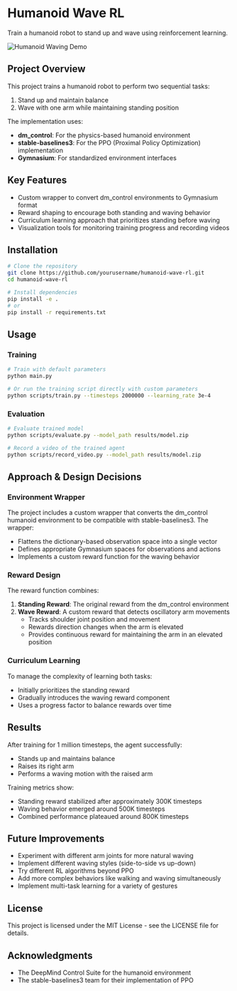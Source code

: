 # Humanoid Wave RL

Train a humanoid robot to stand up and wave using reinforcement learning.

![Humanoid Waving Demo](assets/humanoid_wave.gif)

## Project Overview

This project trains a humanoid robot to perform two sequential tasks:
1. Stand up and maintain balance
2. Wave with one arm while maintaining standing position

The implementation uses:
- **dm_control**: For the physics-based humanoid environment
- **stable-baselines3**: For the PPO (Proximal Policy Optimization) implementation
- **Gymnasium**: For standardized environment interfaces

## Key Features

- Custom wrapper to convert dm_control environments to Gymnasium format
- Reward shaping to encourage both standing and waving behavior
- Curriculum learning approach that prioritizes standing before waving
- Visualization tools for monitoring training progress and recording videos

## Installation

```bash
# Clone the repository
git clone https://github.com/yourusername/humanoid-wave-rl.git
cd humanoid-wave-rl

# Install dependencies
pip install -e .
# or
pip install -r requirements.txt
```

## Usage

### Training

```bash
# Train with default parameters
python main.py

# Or run the training script directly with custom parameters
python scripts/train.py --timesteps 2000000 --learning_rate 3e-4
```

### Evaluation

```bash
# Evaluate trained model
python scripts/evaluate.py --model_path results/model.zip

# Record a video of the trained agent
python scripts/record_video.py --model_path results/model.zip
```

## Approach & Design Decisions

### Environment Wrapper

The project includes a custom wrapper that converts the dm_control humanoid environment to be compatible with stable-baselines3. The wrapper:

- Flattens the dictionary-based observation space into a single vector
- Defines appropriate Gymnasium spaces for observations and actions
- Implements a custom reward function for the waving behavior

### Reward Design

The reward function combines:

1. **Standing Reward**: The original reward from the dm_control environment
2. **Wave Reward**: A custom reward that detects oscillatory arm movements
   - Tracks shoulder joint position and movement
   - Rewards direction changes when the arm is elevated
   - Provides continuous reward for maintaining the arm in an elevated position

### Curriculum Learning

To manage the complexity of learning both tasks:

- Initially prioritizes the standing reward
- Gradually introduces the waving reward component
- Uses a progress factor to balance rewards over time

## Results

After training for 1 million timesteps, the agent successfully:
- Stands up and maintains balance
- Raises its right arm
- Performs a waving motion with the raised arm

Training metrics show:
- Standing reward stabilized after approximately 300K timesteps
- Waving behavior emerged around 500K timesteps
- Combined performance plateaued around 800K timesteps

## Future Improvements

- Experiment with different arm joints for more natural waving
- Implement different waving styles (side-to-side vs up-down)
- Try different RL algorithms beyond PPO
- Add more complex behaviors like walking and waving simultaneously
- Implement multi-task learning for a variety of gestures

## License

This project is licensed under the MIT License - see the LICENSE file for details.

## Acknowledgments

- The DeepMind Control Suite for the humanoid environment
- The stable-baselines3 team for their implementation of PPO
